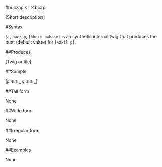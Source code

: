 #buczap `$!` %bczp

[Short description]

#Syntax

`$!`, `buczap`, `[%bczp p=base]` is an synthetic internal twig that
produces the bunt (default value) for `[%axil p]`.

##Produces

[Twig or tile]

##Sample

[`p` is a _
`q` is a _]

##Tall form

None

##Wide form

None

##Irregular form

None

##Examples

None

